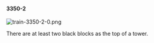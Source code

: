 #### 3350-2
![train-3350-2-0.png](https://github.com/lil-lab/nlvr/raw/master/nlvr/train/images/21/train-3350-2-0.png "train-3350-2-0.png")

There are at least two black blocks as the top of a tower.